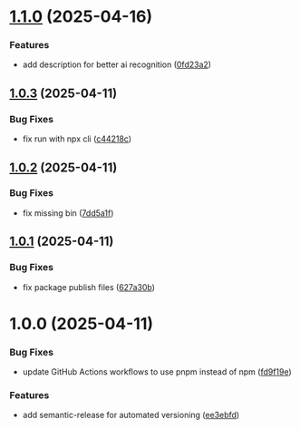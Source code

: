 # [1.1.0](https://github.com/warpdev/mcp-hub-mcp/compare/v1.0.3...v1.1.0) (2025-04-16)


### Features

* add description for better ai recognition ([0fd23a2](https://github.com/warpdev/mcp-hub-mcp/commit/0fd23a2d53337cf8fa36604c26bbccf7bcadcce1))

## [1.0.3](https://github.com/warpdev/mcp-hub-mcp/compare/v1.0.2...v1.0.3) (2025-04-11)


### Bug Fixes

* fix run with npx cli ([c44218c](https://github.com/warpdev/mcp-hub-mcp/commit/c44218c5e56f25c399a267075238404b806ee451))

## [1.0.2](https://github.com/warpdev/mcp-hub-mcp/compare/v1.0.1...v1.0.2) (2025-04-11)


### Bug Fixes

* fix missing bin ([7dd5a1f](https://github.com/warpdev/mcp-hub-mcp/commit/7dd5a1fc5e8e701c0135f4f31dddeec168a663bb))

## [1.0.1](https://github.com/warpdev/mcp-hub-mcp/compare/v1.0.0...v1.0.1) (2025-04-11)


### Bug Fixes

* fix package publish files ([627a30b](https://github.com/warpdev/mcp-hub-mcp/commit/627a30b74183e1dadc45aa5cec02ec3de374f165))

# 1.0.0 (2025-04-11)


### Bug Fixes

* update GitHub Actions workflows to use pnpm instead of npm ([fd9f19e](https://github.com/warpdev/mcp-hub-mcp/commit/fd9f19e70f73a0cdba43dfd9132da850a4a3a760))


### Features

* add semantic-release for automated versioning ([ee3ebfd](https://github.com/warpdev/mcp-hub-mcp/commit/ee3ebfd84f34bef7b53200c74c8bb9fd75d69e21))
